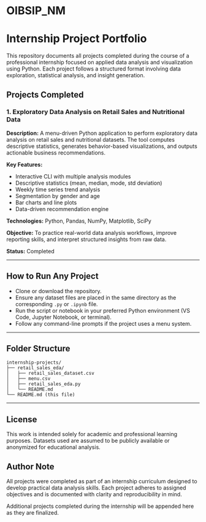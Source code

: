 # OIBSIP_NM
# Internship Project Portfolio

This repository documents all projects completed during the course of a professional internship focused on applied data analysis and visualization using Python. Each project follows a structured format involving data exploration, statistical analysis, and insight generation.

## Projects Completed

### 1. Exploratory Data Analysis on Retail Sales and Nutritional Data

**Description:**
A menu-driven Python application to perform exploratory data analysis on retail sales and nutritional datasets. The tool computes descriptive statistics, generates behavior-based visualizations, and outputs actionable business recommendations.

**Key Features:**

* Interactive CLI with multiple analysis modules
* Descriptive statistics (mean, median, mode, std deviation)
* Weekly time series trend analysis
* Segmentation by gender and age
* Bar charts and line plots
* Data-driven recommendation engine

**Technologies:** Python, Pandas, NumPy, Matplotlib, SciPy

**Objective:** To practice real-world data analysis workflows, improve reporting skills, and interpret structured insights from raw data.

**Status:** Completed

---

## How to Run Any Project

* Clone or download the repository.
* Ensure any dataset files are placed in the same directory as the corresponding `.py` or `.ipynb` file.
* Run the script or notebook in your preferred Python environment (VS Code, Jupyter Notebook, or terminal).
* Follow any command-line prompts if the project uses a menu system.

---

## Folder Structure

```
internship-projects/
├── retail_sales_eda/
│   ├── retail_sales_dataset.csv
│   ├── menu.csv
│   ├── retail_sales_eda.py
│   └── README.md
└── README.md (this file)
```

---

## License

This work is intended solely for academic and professional learning purposes. Datasets used are assumed to be publicly available or anonymized for educational analysis.

## Author Note

All projects were completed as part of an internship curriculum designed to develop practical data analysis skills. Each project adheres to assigned objectives and is documented with clarity and reproducibility in mind.

Additional projects completed during the internship will be appended here as they are finalized.
